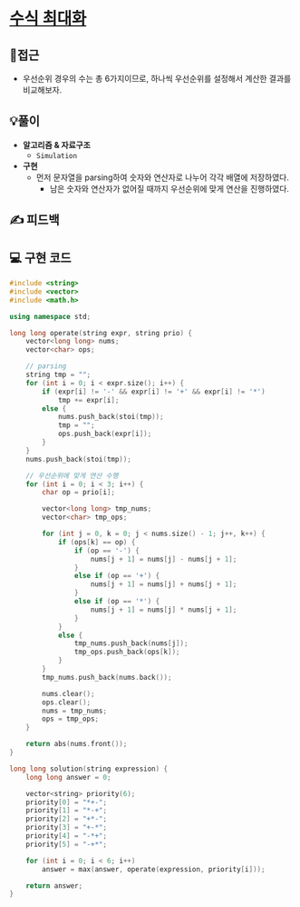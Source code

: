 # [수식 최대화](https://programmers.co.kr/learn/courses/30/lessons/67257)
## 🤔접근
- 우선순위 경우의 수는 총 6가지이므로, 하나씩 우선순위를 설정해서 계산한 결과를 비교해보자.
## 💡풀이
- <b>알고리즘 & 자료구조</b>
    - `Simulation`
- <b>구현</b>
    - 먼저 문자열을 parsing하여 숫자와 연산자로 나누어 각각 배열에 저장하였다.
        - 남은 숫자와 연산자가 없어질 때까지 우선순위에 맞게 연산을 진행하였다.
## ✍ 피드백
## 💻 구현 코드
```c++
#include <string>
#include <vector>
#include <math.h>

using namespace std;

long long operate(string expr, string prio) {
    vector<long long> nums;
    vector<char> ops;

    // parsing
    string tmp = "";
    for (int i = 0; i < expr.size(); i++) {
        if (expr[i] != '-' && expr[i] != '+' && expr[i] != '*')
            tmp += expr[i];
        else {
            nums.push_back(stoi(tmp));
            tmp = "";
            ops.push_back(expr[i]);
        }
    }
    nums.push_back(stoi(tmp));

    // 우선순위에 맞게 연산 수행
    for (int i = 0; i < 3; i++) {
        char op = prio[i];

        vector<long long> tmp_nums;
        vector<char> tmp_ops;

        for (int j = 0, k = 0; j < nums.size() - 1; j++, k++) {
            if (ops[k] == op) {
                if (op == '-') {
                    nums[j + 1] = nums[j] - nums[j + 1];
                }
                else if (op == '+') {
                    nums[j + 1] = nums[j] + nums[j + 1];
                }
                else if (op == '*') {
                    nums[j + 1] = nums[j] * nums[j + 1];
                }
            }
            else {
                tmp_nums.push_back(nums[j]);
                tmp_ops.push_back(ops[k]);
            }
        }
        tmp_nums.push_back(nums.back());

        nums.clear();
        ops.clear();
        nums = tmp_nums;
        ops = tmp_ops;
    }

    return abs(nums.front());
}

long long solution(string expression) {
    long long answer = 0;

    vector<string> priority(6);
    priority[0] = "*+-";
    priority[1] = "*-+";
    priority[2] = "+*-";
    priority[3] = "+-*";
    priority[4] = "-*+";
    priority[5] = "-+*";

    for (int i = 0; i < 6; i++) 
        answer = max(answer, operate(expression, priority[i])); 

    return answer;
}
```